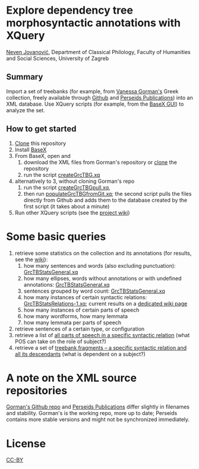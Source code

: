 # Explore dependency tree morphosyntactic annotations with XQuery

[Neven Jovanović](orcid.org/0000-0002-9119-399X), Department of Classical Philology, Faculty of Humanities and Social Sciences, University of Zagreb

## Summary

Import a set of treebanks (for example, from [Vanessa Gorman's](https://history.unl.edu/vanessa-b-gorman) Greek collection, freely available through [Github](https://github.com/vgorman1/Greek-Dependency-Trees/tree/master/xml%20versions) and [Perseids Publications](https://perseids-publications.github.io/gorman-trees/)) into an XML database. Use XQuery scripts (for example, from the [BaseX GUI](http://docs.basex.org/wiki/Graphical_User_Interface)) to analyze the set.

## How to get started

1. [Clone](https://help.github.com/en/articles/cloning-a-repository) this repository
2. Install [BaseX](http://basex.org/)
3. From BaseX, open and 
   1. download the XML files from Gorman's repository or [clone](https://help.github.com/en/articles/cloning-a-repository) the repository
   2. run the script [createGrcTBG.xq](https://github.com/nevenjovanovic/explore-treebanks-xquery/blob/master/xq/createGrcTBG.xq)
4. alternatively to 3, without cloning Gorman's repo 
   1. run the script [createGrcTBGpull.xq](https://github.com/nevenjovanovic/explore-treebanks-xquery/blob/master/xq/createGrcTBGpull.xq),
   2. then run  [populateGrcTBGfromGit.xq](https://github.com/nevenjovanovic/explore-treebanks-xquery/blob/master/xq/populateGrcTBGfromGit.xq); the second script pulls the files directly from Github and adds them to the database created by the first script (it takes about a minute)
4. Run other XQuery scripts (see the [project wiki](https://github.com/nevenjovanovic/explore-treebanks-xquery/wiki))

# Some basic queries

1. retrieve some statistics on the collection and its annotations (for results, see the [wiki](https://github.com/nevenjovanovic/explore-treebanks-xquery/wiki)): 
   1. how many sentences and words (also excluding punctuation): [GrcTBStatsGeneral.xq](https://github.com/nevenjovanovic/explore-treebanks-xquery/blob/master/xq/GrcTBStatsGeneral.xq)
   2. how many ellipses, words without annotations or with undefined annotations: [GrcTBStatsGeneral.xq](https://github.com/nevenjovanovic/explore-treebanks-xquery/blob/master/xq/GrcTBStatsGeneral.xq)
   3. sentences grouped by word count: [GrcTBStatsGeneral.xq](https://github.com/nevenjovanovic/explore-treebanks-xquery/blob/master/xq/GrcTBStatsGeneral.xq)
   4. how many instances of certain syntactic relations: [GrcTBStatsRelations-1.xq](https://github.com/nevenjovanovic/explore-treebanks-xquery/blob/master/xq/GrcTBStatsRelations-1.xq); current results on a [dedicated wiki page](https://github.com/nevenjovanovic/explore-treebanks-xquery/wiki/StatsRelations)
   5. how many instances of certain parts of speech
   6. how many wordforms, how many lemmata
   7. how many lemmata per parts of speech
2. retrieve sentences of a certain type, or configuration
3. retrieve a list of [all parts of speech in a specific syntactic relation]() (what POS can take on the role of subject?)
4. retrieve a set of [treebank fragments – a specific syntactic relation and all its descendants]() (what is dependent on a subject?)

# A note on the XML source repositories

[Gorman's Github repo](https://github.com/vgorman1/Greek-Dependency-Trees/tree/master/xml%20versions) and [Perseids Publications](https://perseids-publications.github.io/gorman-trees/) differ slightly in filenames and stability. Gorman's is the working repo, more up to date; Perseids contains more stable versions and might not be synchronized immediately.

# License

[CC-BY](LICENSE.md)

